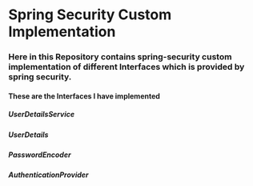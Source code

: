 # Spring Security Custom Implementation

### Here in this Repository contains spring-security custom implementation of different Interfaces which is provided by spring security.

#### These are the Interfaces I have implemented
##### UserDetailsService
##### UserDetails
##### PasswordEncoder
##### AuthenticationProvider

